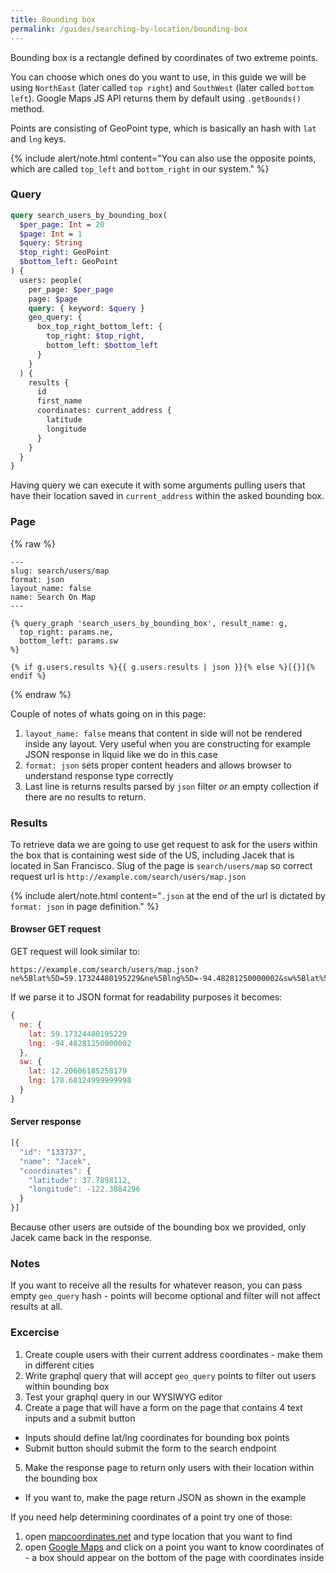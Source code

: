 ```yaml
---
title: Bounding box
permalink: /guides/searching-by-location/bounding-box
---
```


Bounding box is a rectangle defined by coordinates of two extreme points.

You can choose which ones do you want to use, in this guide we will be using `NorthEast` (later called `top right`) and `SouthWest` (later called `bottom left`). Google Maps JS API returns them by default using `.getBounds()` method.

Points are consisting of GeoPoint type, which is basically an hash with `lat` and `lng` keys.

{% include alert/note.html content="You can also use the opposite points, which are called `top_left` and `bottom_right` in our system." %}

### Query
```graphql
query search_users_by_bounding_box(
  $per_page: Int = 20
  $page: Int = 1
  $query: String
  $top_right: GeoPoint
  $bottom_left: GeoPoint
) {
  users: people(
    per_page: $per_page
    page: $page
    query: { keyword: $query }
    geo_query: {
      box_top_right_bottom_left: {
        top_right: $top_right,
        bottom_left: $bottom_left
      }
    }
  ) {
    results {
      id
      first_name
      coordinates: current_address {
        latitude
        longitude
      }
    }
  }
}
```

Having query we can execute it with some arguments pulling users that have their location saved in `current_address` within the asked bounding box. 

### Page
{% raw %}
```liquid
---
slug: search/users/map
format: json
layout_name: false
name: Search On Map
---

{% query_graph 'search_users_by_bounding_box', result_name: g,
  top_right: params.ne,
  bottom_left: params.sw
%}

{% if g.users.results %}{{ g.users.results | json }}{% else %}[{}]{% endif %}
```
{% endraw %}

Couple of notes of whats going on in this page:
1. `layout_name: false` means that content in side will not be rendered inside any layout. Very useful when you are constructing for example JSON response in liquid like we do in this case
2. `format: json` sets proper content headers and allows browser to understand response type correctly
3. Last line is returns results parsed by `json` filter *or* an empty collection if there are no results to return.

### Results
To retrieve data we are going to use get request to ask for the users within the box that is containing west side of the US, including Jacek that is located in San Francisco.
Slug of the page is `search/users/map` so correct request url is `http://example.com/search/users/map.json`

{% include alert/note.html content="`.json` at the end of the url is dictated by `format: json` in page definition." %}

#### Browser GET request
GET request will look similar to:
```
https://example.com/search/users/map.json?ne%5Blat%5D=59.17324480195229&ne%5Blng%5D=-94.48281250000002&sw%5Blat%5D=12.20606185258179&sw%5Blng%5D=178.68124999999998
```

If we parse it to JSON format for readability purposes it becomes:
```js
{
  ne: {
    lat: 59.17324480195229
    lng: -94.48281250000002
  },
  sw: {
    lat: 12.20606185258179
    lng: 178.68124999999998
  }
}
```

#### Server response
```js
[{
  "id": "133737",
  "name": "Jacek",
  "coordinates": {
    "latitude": 37.7898112,
    "longitude": -122.3884296
  }
}]
```

Because other users are outside of the bounding box we provided, only Jacek came back in the response.

### Notes

If you want to receive all the results for whatever reason, you can pass empty `geo_query` hash - points will become optional and filter will not affect results at all.

### Excercise
1. Create couple users with their current address coordinates - make them in different cities 
2. Write graphql query that will accept `geo_query` points to filter out users within bounding box 
3. Test your graphql query in our WYSIWYG editor
4. Create a page that will have a form on the page that contains 4 text inputs and a submit button
  * Inputs should define lat/lng coordinates for bounding box points
  * Submit button should submit the form to the search endpoint
5. Make the response page to return only users with their location within the bounding box 
  * If you want to, make the page return JSON as shown in the example


If you need help determining coordinates of a point try one of those:
1. open [mapcoordinates.net](http://www.mapcoordinates.net/en) and type location that you want to find
2. open [Google Maps](https://maps.google.com) and click on a point you want to know coordinates of - a box should appear on the bottom of the page with coordinates inside
